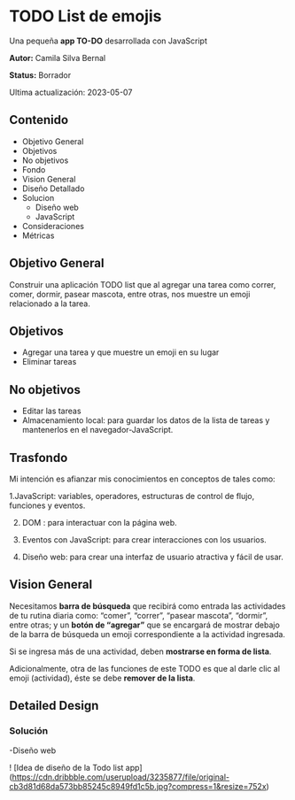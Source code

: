 # TODO List de emojis

Una pequeña **app TO-DO** desarrollada con JavaScript 

**Autor:** Camila Silva Bernal

**Status:** Borrador

Ultima actualización: 2023-05-07

## Contenido 

 - Objetivo General
  - Objetivos
  - No objetivos
 - Fondo
 - Vision General
 - Diseño Detallado
  - Solucion 
    - Diseño web 
    - JavaScript
 - Consideraciones
 - Métricas

## Objetivo General

  Construir una aplicación TODO list que al agregar una tarea como correr, comer, dormir, pasear mascota, entre otras, nos muestre un emoji relacionado a la tarea.

## Objetivos

 - Agregar una tarea y que muestre un emoji en su lugar
 - Eliminar tareas 

 ## No objetivos 

 - Editar las tareas 
 - Almacenamiento local: para guardar los datos de la lista de tareas y mantenerlos en el navegador-JavaScript.

 ## Trasfondo

Mi intención es afianzar mis conocimientos en conceptos de tales como: 

  1.JavaScript: variables, operadores, estructuras de control de flujo, funciones y eventos.

  2. DOM : para interactuar con la página web.

  3. Eventos con JavaScript: para crear interacciones con los usuarios.

  4. Diseño web: para crear una interfaz de usuario atractiva y fácil de usar.

## Vision General

Necesitamos **barra de búsqueda** que recibirá como entrada las actividades de tu rutina diaria como: “comer”, “correr”, “pasear mascota”, “dormir”, entre otras; y un **botón de “agregar”** que se encargará de mostrar debajo de la barra de búsqueda un emoji correspondiente a la actividad ingresada.

Si se ingresa más de una actividad, deben **mostrarse en forma de lista**.

Adicionalmente, otra de las funciones de este TODO es que al darle clic al emoji (actividad), éste se debe **remover de la lista**.

## Detailed Design

### Solución 

  -Diseño web

  ! [Idea de diseño de la Todo list app] (https://cdn.dribbble.com/userupload/3235877/file/original-cb3d81d68da573bb85245c8949fd1c5b.jpg?compress=1&resize=752x)